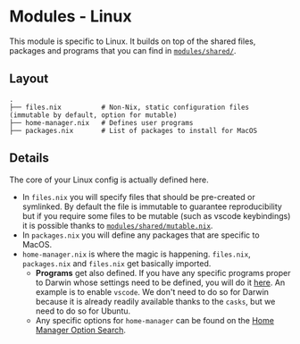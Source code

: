 # Modules - Linux

This module is specific to Linux. It builds on top of the shared files, packages and programs that you can find in [`modules/shared/`](../shared/README.md).

## Layout

```text
.
├── files.nix          # Non-Nix, static configuration files (immutable by default, option for mutable)
├── home-manager.nix   # Defines user programs
├── packages.nix       # List of packages to install for MacOS
```

## Details

The core of your Linux config is actually defined here.

+ In `files.nix` you will specify files that should be pre-created or symlinked. By default the file is immutable to guarantee reproducibility but if you require some files to be mutable (such as vscode keybindings) it is possible thanks to [`modules/shared/mutable.nix`](../shared/mutable.nix).
+ In `packages.nix` you will define any packages that are specific to MacOS.
+ `home-manager.nix` is where the magic is happening. `files.nix`, `packages.nix` and `files.nix` get basically imported.
  + **Programs** get also defined. If you have any specific programs proper to Darwin whose settings need to be defined, you will do it [here](home-manager.nix#L34). An example is to enable `vscode`. We don't need to do so for Darwin because it is already readily available thanks to the `casks`, but we need to do so for Ubuntu.
  + Any specific options for `home-manager` can be found on the [Home Manager Option Search](https://home-manager-options.extranix.com/).
